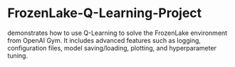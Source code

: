 # FrozenLake-Q-Learning-Project
demonstrates how to use Q-Learning to solve the FrozenLake environment from OpenAI Gym. It includes advanced features such as logging, configuration files, model saving/loading, plotting, and hyperparameter tuning.

